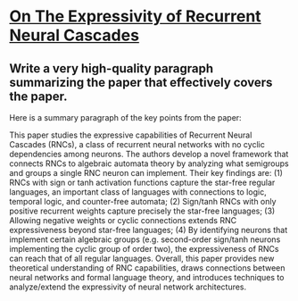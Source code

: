 # [On The Expressivity of Recurrent Neural Cascades](https://arxiv.org/abs/2312.09048)

## Write a very high-quality paragraph summarizing the paper that effectively covers the paper.

 Here is a summary paragraph of the key points from the paper:

This paper studies the expressive capabilities of Recurrent Neural Cascades (RNCs), a class of recurrent neural networks with no cyclic dependencies among neurons. The authors develop a novel framework that connects RNCs to algebraic automata theory by analyzing what semigroups and groups a single RNC neuron can implement. Their key findings are: (1) RNCs with sign or tanh activation functions capture the star-free regular languages, an important class of languages with connections to logic, temporal logic, and counter-free automata; (2) Sign/tanh RNCs with only positive recurrent weights capture precisely the star-free languages; (3) Allowing negative weights or cyclic connections extends RNC expressiveness beyond star-free languages; (4) By identifying neurons that implement certain algebraic groups (e.g. second-order sign/tanh neurons implementing the cyclic group of order two), the expressiveness of RNCs can reach that of all regular languages. Overall, this paper provides new theoretical understanding of RNC capabilities, draws connections between neural networks and formal language theory, and introduces techniques to analyze/extend the expressivity of neural network architectures.
